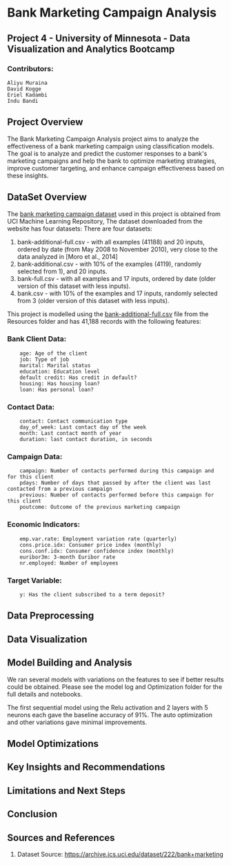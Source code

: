 # Bank Marketing Campaign Analysis

## Project 4 - University of Minnesota - Data Visualization and Analytics Bootcamp

### Contributors:
    Aliyu Muraina
    David Kogge
    Eriel Kadambi
    Indu Bandi

## Project Overview

The Bank Marketing Campaign Analysis project aims to analyze the effectiveness of a bank marketing campaign using classification models. The goal is to analyze and predict the customer responses to a bank's marketing campaigns and help the bank to optimize marketing strategies, improve customer targeting, and enhance campaign effectiveness based on these insights.

## DataSet Overview

The [bank marketing campaign dataset](https://archive.ics.uci.edu/dataset/222/bank+marketing) used in this project is obtained from UCI Machine Learning Repository, The dataset downloaded from the website has four datasets:
There are four datasets: 
1) bank-additional-full.csv - with all examples (41188) and 20 inputs, ordered by date (from May 2008 to November 2010), very close to the data analyzed in [Moro et al., 2014]
2) bank-additional.csv  - with 10% of the examples (4119), randomly selected from 1), and 20 inputs.
3) bank-full.csv - with all examples and 17 inputs, ordered by date (older version of this dataset with less inputs). 
4) bank.csv - with 10% of the examples and 17 inputs, randomly selected from 3 (older version of this dataset with less inputs). 

This project is modelled using the [bank-additional-full.csv](Resources/bank-additional-full.csv) file from the Resources folder and has 41,188 records with the following features:

### Bank Client Data:
        age: Age of the client
        job: Type of job
        marital: Marital status
        education: Education level
        default credit: Has credit in default?
        housing: Has housing loan?
        loan: Has personal loan?
### Contact Data:
        contact: Contact communication type
        day_of_week: Last contact day of the week
        month: Last contact month of year
        duration: last contact duration, in seconds
### Campaign Data:
        campaign: Number of contacts performed during this campaign and for this client
        pdays: Number of days that passed by after the client was last contacted from a previous campaign
        previous: Number of contacts performed before this campaign for this client
        poutcome: Outcome of the previous marketing campaign
### Economic Indicators:
        emp.var.rate: Employment variation rate (quarterly)
        cons.price.idx: Consumer price index (monthly)
        cons.conf.idx: Consumer confidence index (monthly)
        euribor3m: 3-month Euribor rate
        nr.employed: Number of employees
### Target Variable:
        y: Has the client subscribed to a term deposit?


## Data Preprocessing

## Data Visualization

## Model Building and Analysis

We ran several models with variations on the features to see if better results could be obtained.  Please see the model log and Optimization folder for the full details and notebooks.

The first sequential model using the Relu activation and 2 layers with 5 neurons each gave the baseline accuracy of 91%.  The auto optimization and other variations gave minimal improvements.

## Model Optimizations

## Key Insights and Recommendations

## Limitations and Next Steps

## Conclusion

## Sources and References

1. Dataset Source: https://archive.ics.uci.edu/dataset/222/bank+marketing

